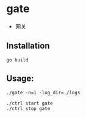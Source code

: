 # gate

* 网关

## Installation

```
go build
```

## Usage:

```
./gate -n=1 -log_dir=./logs

./ctrl start gate
./ctrl stop gate
```
